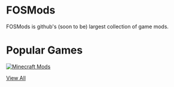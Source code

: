 # FOSMods
FOSMods is github's (soon to be) largest collection of game mods.

# Popular Games
[![Minecraft Mods](https://github-readme-stats.vercel.app/api/pin/?username=FOSMods&repo=Minecraft)](./Games/Minecraft/#Minecraft)

[View All](./Games/#Games)
